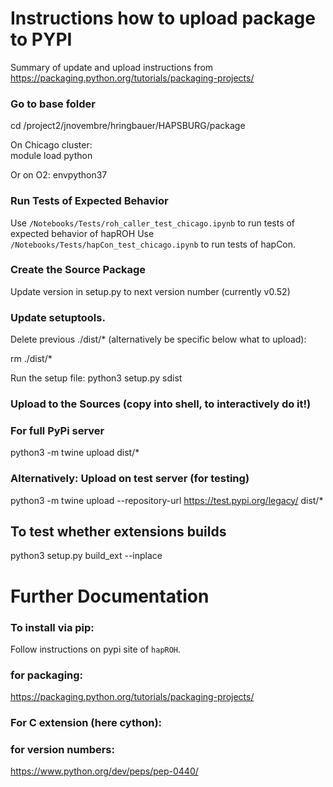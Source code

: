 # Instructions how to upload package to PYPI

Summary of update and upload instructions from https://packaging.python.org/tutorials/packaging-projects/

### Go to base folder
cd /project2/jnovembre/hringbauer/HAPSBURG/package

On Chicago cluster:  
module load python

Or on O2:
envpython37

### Run Tests of Expected Behavior
Use `/Notebooks/Tests/roh_caller_test_chicago.ipynb` to run tests of expected behavior of hapROH
Use `/Notebooks/Tests/hapCon_test_chicago.ipynb` to run tests of hapCon.

### Create the Source Package 
Update version in setup.py to next version number (currently v0.52)

### Update setuptools. 
Delete previous ./dist/* (alternatively be specific below what to upload):  

rm ./dist/*

Run the setup file:
python3 setup.py sdist

### Upload to the Sources (copy into shell, to interactively do it!)
### For full PyPi server
python3 -m twine upload dist/* 
### Alternatively: Upload on test server (for testing)
python3 -m twine upload --repository-url https://test.pypi.org/legacy/ dist/* 


## To test whether extensions builds
python3 setup.py build_ext --inplace

# Further Documentation 
### To install via pip:
Follow instructions on pypi site of `hapROH`.

### for packaging: 
https://packaging.python.org/tutorials/packaging-projects/

### For C extension (here cython):

### for version numbers:
https://www.python.org/dev/peps/pep-0440/
